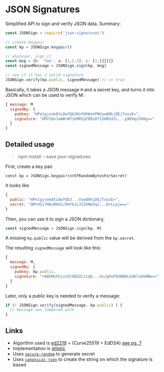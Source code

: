 # JSON Signatures

Simplified API to sign and verify JSON data. Summary:

```js
const JSONSign = require('json-signatures')

// create keypair
const kp = JSONSign.keypair()

// whatever, sign it
const msg = {b: 'foo', a: [1,2,3], c: [1,[{}]]}
const signedMessage = JSONSign.sign(kp, msg)

// see if it has a valid signature
JSONSign.verify(kp.public, signedMessage) // => true
```

Basically, it takes a JSON message `M` and a secret key,
and turns it into JSON which can be used to verify M:

```js
{ message: M
, signedBy: {
    pubkey: "HPe1gjvok8tL8wYQUJKnYHhWxhPNVywQ0kjDEjTxozE=",
    signature: "DRV1bnJamWrW73oMHIqYDRiO71SH0IdJL...g969qzh0Ag=="
  }
}
```

## Detailed usage

> npm install --save json-signatures

First, create a key pair.

```
const kp = JSONSign.keypair(nrOfRandomBytesForSecret)
```

It looks like

```js
{
  public: "HPe1gjvok8tL8wYQUJ...VywQ0kjDEjTxozE=",
  secret: "QM+USi7HbuRHU1/DdYkzL322XNm3qJ...D+LLpjw=="
}
```

Then, you can use it to sign a JSON dictionary,

```js
const signedMessage = JSONSign.sign(kp, M)
```

A missing `kp.public` value will be derived from the `kp.secret`.

The resulting `signedMessage` will look like this:

```js
{
  message: M,
  signedBy: {
    pubkey: kp.public,
    signature: "+AAhMxhhjvz5CUEbZcziqb...ds/g6xFbU8WXLkdbloOUHBw=="
  }
}
```

Later, only a public key is needed to verify a message:

```js
if (! JSONSign.verify(signedMessage, kp.public) ) {
  // message was tampered with
}
```

## Links

- Algorithm used is [ed2219](https://ed25519.cr.yp.to/) = (Curve25519 + EdDSA) [see pg. 7](https://ed25519.cr.yp.to/ed25519-20110926.pdf)
- Implementation is [elliptic](https://github.com/indutny/elliptic)
- Uses [`secure-random`](npm.im/secure-random) to generate secret
- Uses [`canonical-json`](npm.im/canonical-json) to create the string on which the signature is based
